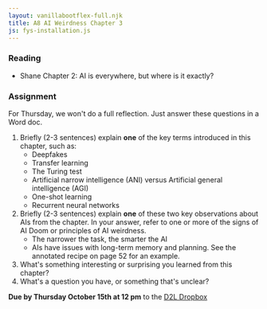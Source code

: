 ```yaml
---
layout: vanillabootflex-full.njk
title: A8 AI Weirdness Chapter 3
js: fys-installation.js
---
```



### Reading

- Shane Chapter 2: AI is everywhere, but where is it exactly?


### Assignment

For Thursday, we won't do a full reflection. Just answer these questions in a Word doc.

1. Briefly (2-3 sentences) explain **one** of the key terms introduced in this chapter, such as:
    - Deepfakes
    - Transfer learning
    - The Turing test
    - Artificial narrow intelligence (ANI) versus Artificial general intelligence (AGI)
    - One-shot learning
    - Recurrent neural networks
2. Briefly (2-3 sentences) explain **one** of these two key observations about AIs from the chapter. In your answer, refer to one or more of the signs of AI Doom or principles of AI weirdness.
    - The narrower the task, the smarter the AI
    - AIs have issues with long-term memory and planning. See the annotated recipe on page 52 for an example. 
3. What's something interesting or surprising you learned from this chapter?
4. What's a question you have, or something that's unclear?


**Due by Thursday October 15th at 12 pm** to the [D2L Dropbox](#)

